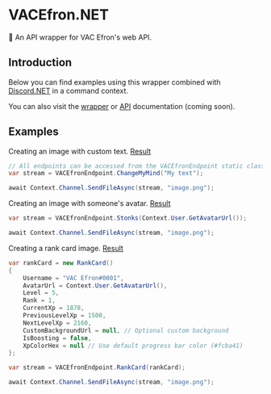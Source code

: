 # VACEfron.NET
 🥤 An API wrapper for VAC Efron's web API.

## Introduction
Below you can find examples using this wrapper combined with [Discord.NET](https://github.com/discord-net/Discord.Net) in a command context.

You can also visit the [wrapper]() or [API]() documentation (coming soon).

## Examples
Creating an image with custom text. [Result](https://user-images.githubusercontent.com/46462862/90155553-c3007080-dd8b-11ea-98ef-2e483ad03103.png)
```csharp
// All endpoints can be accessed from the VACEfronEndpoint static class.
var stream = VACEfronEndpoint.ChangeMyMind("My text"); 

await Context.Channel.SendFileAsync(stream, "image.png");
```

Creating an image with someone's avatar. [Result](https://user-images.githubusercontent.com/46462862/90156138-681b4900-dd8c-11ea-8ec1-f23b418d65d5.png)
```csharp
var stream = VACEfronEndpoint.Stonks(Context.User.GetAvatarUrl()); 

await Context.Channel.SendFileAsync(stream, "image.png");
```

Creating a rank card image. [Result](https://user-images.githubusercontent.com/46462862/90157660-47ec8980-dd8e-11ea-8c15-2a1a11a29e14.png)
```csharp
var rankCard = new RankCard()
{
    Username = "VAC Efron#0001",
    AvatarUrl = Context.User.GetAvatarUrl(),
    Level = 5,
    Rank = 1,
    CurrentXp = 1878,
    PreviousLevelXp = 1500,
    NextLevelXp = 2160,
    CustomBackgroundUrl = null, // Optional custom background
    IsBoosting = false,
    XpColorHex = null // Use default progress bar color (#fcba41)
};

var stream = VACEfronEndpoint.RankCard(rankCard);

await Context.Channel.SendFileAsync(stream, "image.png");
```

